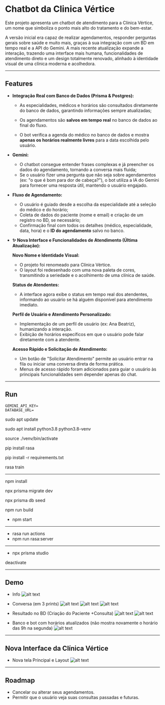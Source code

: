 # Chatbot da Clinica Vértice

Este projeto apresenta um chatbot de atendimento para a Clínica Vértice, um nome que simboliza o ponto mais alto do tratamento e do bem-estar.

A versão inicial era capaz de realizar agendamentos, responder perguntas gerais sobre saúde e muito mais, graças à sua integração com um BD em tempo real e a API do Gemini.
A mais recente atualização expande a interação, trazendo uma interface mais humana, funcionalidades de atendimento direto e um design totalmente renovado, alinhado à identidade visual de uma clínica moderna e acolhedora.

---

## Features

  * **Integração Real com Banco de Dados (Prisma & Postgres):**

      * As especialidades, médicos e horários são consultados diretamente do banco de dados, garantindo informações sempre atualizadas;
      * Os agendamentos são **salvos em tempo real** no banco de dados ao final do fluxo.

      * O bot verifica a agenda do médico no banco de dados e mostra **apenas os horários realmente livres** para a data escolhida pelo usuário.

  * **Gemini:**

      * O chatbot consegue entender frases complexas e já preencher os dados do agendamento, tornando a conversa mais fluida;
      * Se o usuário fizer uma pergunta que não seja sobre agendamentos (ex: "o que é bom para dor de cabeça?"), o bot utiliza a IA do Gemini para fornecer uma resposta útil, mantendo o usuário engajado.

  * **Fluxo de Agendamento:**

      * O usuário é guiado desde a escolha da especialidade até a seleção do médico e do horário;
      * Coleta de dados do paciente (nome e email) e criação de um registro no BD, se necessário;
      * Confirmação final com todos os detalhes (médico, especialidade, data, hora) e o **ID do agendamento** salvo no banco.

   * **✨ Nova Interface e Funcionalidades de Atendimento (Última Atualização):**
   
     **Novo Nome e Identidade Visual:**
      
      * O projeto foi renomeado para Clínica Vértice.
      * O layout foi redesenhado com uma nova paleta de cores, transmitindo a seriedade e o acolhimento de uma clínica de saúde.
      
      **Status de Atendentes:**
      
      * A interface agora exibe o status em tempo real dos atendentes, informando ao usuário se há alguém disponível para atendimento imediato.
      
      **Perfil de Usuário e Atendimento Personalizado:**
      
      * Implementação de um perfil de usuário (ex: Ana Beatriz), humanizando a interação.
      * Exibição de horários específicos em que o usuário pode falar diretamente com a atendente.
      
      **Acesso Rápido e Solicitação de Atendimento:**
      
      * Um botão de "Solicitar Atendimento" permite ao usuário entrar na fila ou iniciar uma conversa direta de forma prática.
      * Menus de acesso rápido foram adicionados para guiar o usuário às principais funcionalidades sem depender apenas do chat.

---

## Run

```.env
GEMINI_API_KEY=
DATABASE_URL=
```

sudo apt update

sudo apt install python3.8 python3.8-venv

source ./venv/bin/activate

pip install rasa

pip install -r requirements.txt

rasa train

---

npm install

npx prisma migrate dev

npx prisma db seed

npm run build

- npm start

---

- rasa run actions
- npm run rasa:server

---

- npx prisma studio

deactivate

---

## Demo

  * Info
![alt text](public/image-1.png)

  * Conversa (em 3 prints)
![alt text](public/image-2.png)
![alt text](public/image-3.png)
![alt text](public/image-4.png)

  * Resultado no BD (Criação do Paciente +Consulta)
![alt text](public/image-5.png)
![alt text](public/image-6.png)

  * Banco e bot com horários atualizados (não mostra novamente o horário das 9h na segunda)
![alt text](public/image-7.png)

---

## Nova Interface da Clínica Vértice
  * Nova tela Principal e Layout
    ![alt text](public/image-8.png)

---
## Roadmap

  * Cancelar ou alterar seus agendamentos.
  * Permitir que o usuário veja suas consultas passadas e futuras.
